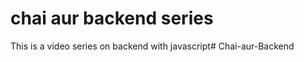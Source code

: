 # chai aur backend series

This is a video series on backend with javascript#   C h a i - a u r - B a c k e n d  
 